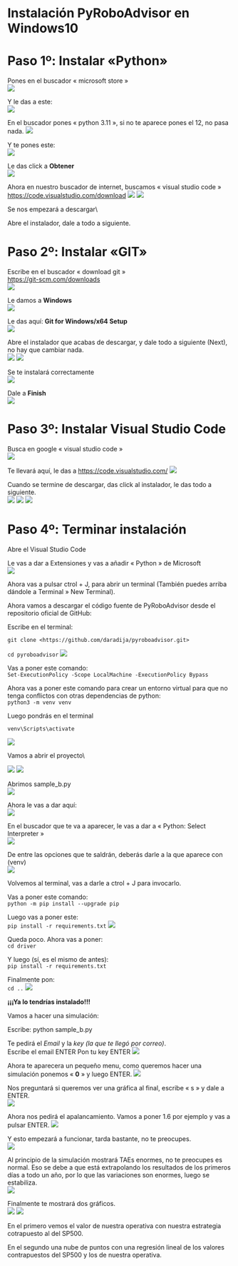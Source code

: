 # **Instalación PyRoboAdvisor en Windows10**

# Paso 1º: Instalar «Python»

Pones en el buscador « microsoft store »\
![](assets/17604713979727.jpg)

Y le das a este:\
![](assets/17604714004320.jpg)

En el buscador pones « python 3.11 », si no te aparece pones el 12, no pasa nada.
![](assets/17604714042298.jpg)

Y te pones este:\
![](assets/17604714078101.jpg)

Le das click a **Obtener**\
![](assets/17604714112566.jpg)

Ahora en nuestro buscador de internet, buscamos « visual studio code »\
<https://code.visualstudio.com/download>
![](assets/17604714182553.jpg)
![](assets/17604714238033.jpg)

Se nos empezará a descargar\

Abre el instalador, dale a todo a siguiente.

# Paso 2º: Instalar «GIT»

Escribe en el buscador « download git »\
<https://git-scm.com/downloads>\
![](assets/17604714616084.jpg)

Le damos a **Windows**\
![](assets/17604714651541.jpg)

Le das aquí: **Git for Windows/x64 Setup**\
![](assets/17604714679490.jpg)

Abre el instalador que acabas de descargar, y dale todo a siguiente
(Next), no hay que cambiar nada.\
![](assets/17604714727064.jpg)
![](assets/17604714773687.jpg)

Se te instalará correctamente\
![](assets/17604714822508.jpg)

Dale a **Finish**\
![](assets/17604714867452.jpg)

# Paso 3º: Instalar Visual Studio Code

Busca en google « visual studio code »\
![](assets/17604714926089.jpg)

Te llevará aquí, le das a <https://code.visualstudio.com/>
![](assets/17604714987350.jpg)

Cuando se termine de descargar, das click al instalador, le das todo a
siguiente.\
![](assets/17604715161919.jpg)
![](assets/17604715193759.jpg)
![](assets/17604715239384.jpg)

# Paso 4º: Terminar instalación

Abre el Visual Studio Code

Le vas a dar a Extensiones y vas a añadir « Python » de Microsoft\
![](assets/17604715311130.jpg)

Ahora vas a pulsar ctrol + J, para abrir un terminal (También puedes
arriba dándole a Terminal » New Terminal).

Ahora vamos a descargar el código fuente de PyRoboAdvisor desde el
repositorio oficial de GitHub:

Escribe en el terminal:

`git clone <https://github.com/daradija/pyroboadvisor.git>`

`cd pyroboadvisor`
![](assets/17604715447554.jpg)

Vas a poner este comando:   
`Set-ExecutionPolicy -Scope LocalMachine -ExecutionPolicy Bypass`

Ahora vas a poner este comando para crear un entorno virtual para que no
tenga conflictos con otras dependencias de python:  
`python3 -m venv venv`

Luego pondrás en el terminal

`venv\Scripts\activate`  

![](assets/17604717104072.jpg)


Vamos a abrir el proyecto\

![](assets/17604717643745.jpg)
![](assets/17604717751058.jpg)


Abrimos sample_b.py\
![](assets/17604717949845.jpg)

Ahora le vas a dar aquí:\
![](assets/17604718020510.jpg)

En el buscador que te va a aparecer, le vas a dar a « Python: Select
Interpreter »\
![](assets/17604718081772.jpg)

De entre las opciones que te saldrán, deberás darle a la que aparece con
(venv)\
![](assets/17604718217226.jpg)


Volvemos al terminal, vas a darle a ctrol + J para invocarlo.

Vas a poner este comando:\
`python -m pip install --upgrade pip`

Luego vas a poner este:\
`pip install -r requirements.txt`
![](assets/17604718523612.jpg)

Queda poco. Ahora vas a poner:\
`cd driver`

Y luego (sí, es el mismo de antes):\
`pip install -r requirements.txt`

Finalmente pon:\
`cd ..`
![](assets/17604719423361.jpg)

**¡¡¡Ya lo tendrías instalado!!!**

Vamos a hacer una simulación:

Escribe: python sample_b.py

Te pedirá el *Email* y la *key (la que te llegó por correo)*.\
Escribe el email ENTER Pon tu key ENTER
![](assets/17604719535455.jpg)

Ahora te aparecera un pequeño menu, como queremos hacer una simulación
ponemos « **0** » y luego ENTER.
![](assets/17604719590091.jpg)

Nos preguntará si queremos ver una gráfica al final, escribe « s » y
dale a ENTER.\
![](assets/17604719716157.jpg)

Ahora nos pedirá el apalancamiento. Vamos a poner 1.6 por ejemplo y vas
a pulsar ENTER.
![](assets/17604719777704.jpg)

Y esto empezará a funcionar, tarda bastante, no te preocupes.\
![](assets/17604719847563.jpg)

Al principio de la simulación mostrará TAEs enormes, no te preocupes es
normal. Eso se debe a que está extrapolando los resultados de los
primeros días a todo un año, por lo que las variaciones son enormes,
luego se estabiliza.\
![](assets/17604719985139.jpg)

Finalmente te mostrará dos gráficos.\
![](assets/17604720050375.jpg)
![](assets/17604720079418.jpg)

En el primero vemos el valor de nuestra operativa con nuestra estrategia cotrapuesto al del SP500.

En el segundo una nube de puntos con una regresión lineal de los valores contrapuestos del SP500 y los de nuestra operativa.
